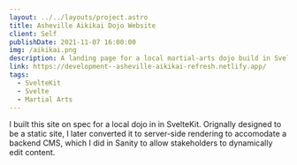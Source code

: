 ```yaml
---
layout: ../../layouts/project.astro
title: Asheville Aikikai Dojo Website
client: Self
publishDate: 2021-11-07 16:00:00
img: /aikikai.png
description: A landing page for a local martial-arts dojo build in SvelteKit with a Sanity CMS backend.
link: https://development--asheville-aikikai-refresh.netlify.app/
tags:
  - SvelteKit
  - Svelte
  - Martial Arts
---
```


I built this site on spec for a local dojo in in SvelteKit. Orignally designed to be a static site, I later converted it to server-side rendering to accomodate a backend CMS, which I did in Sanity to allow stakeholders to dynamically edit content.
